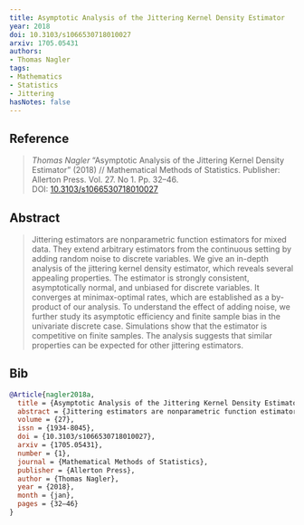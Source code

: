 ```yaml
---
title: Asymptotic Analysis of the Jittering Kernel Density Estimator
year: 2018
doi: 10.3103/s1066530718010027
arxiv: 1705.05431
authors:
- Thomas Nagler
tags:
- Mathematics
- Statistics
- Jittering
hasNotes: false
---
```


## Reference

> <i>Thomas Nagler</i> “Asymptotic Analysis of the Jittering Kernel Density Estimator” (2018) // Mathematical Methods of Statistics. Publisher: Allerton Press. Vol.&nbsp;27. No&nbsp;1. Pp.&nbsp;32–46. DOI:&nbsp;<a href='https://doi.org/10.3103/s1066530718010027'>10.3103/s1066530718010027</a>

## Abstract

> Jittering estimators are nonparametric function estimators for mixed data. They extend arbitrary estimators from the continuous setting by adding random noise to discrete variables. We give an in-depth analysis of the jittering kernel density estimator, which reveals several appealing properties. The estimator is strongly consistent, asymptotically normal, and unbiased for discrete variables. It converges at minimax-optimal rates, which are established as a by-product of our analysis. To understand the effect of adding noise, we further study its asymptotic efficiency and finite sample bias in the univariate discrete case. Simulations show that the estimator is competitive on finite samples. The analysis suggests that similar properties can be expected for other jittering estimators.

## Bib

```bib
@Article{nagler2018a,
  title = {Asymptotic Analysis of the Jittering Kernel Density Estimator},
  abstract = {Jittering estimators are nonparametric function estimators for mixed data. They extend arbitrary estimators from the continuous setting by adding random noise to discrete variables. We give an in-depth analysis of the jittering kernel density estimator, which reveals several appealing properties. The estimator is strongly consistent, asymptotically normal, and unbiased for discrete variables. It converges at minimax-optimal rates, which are established as a by-product of our analysis. To understand the effect of adding noise, we further study its asymptotic efficiency and finite sample bias in the univariate discrete case. Simulations show that the estimator is competitive on finite samples. The analysis suggests that similar properties can be expected for other jittering estimators.},
  volume = {27},
  issn = {1934-8045},
  doi = {10.3103/s1066530718010027},
  arxiv = {1705.05431},
  number = {1},
  journal = {Mathematical Methods of Statistics},
  publisher = {Allerton Press},
  author = {Thomas Nagler},
  year = {2018},
  month = {jan},
  pages = {32–46}
}
```
